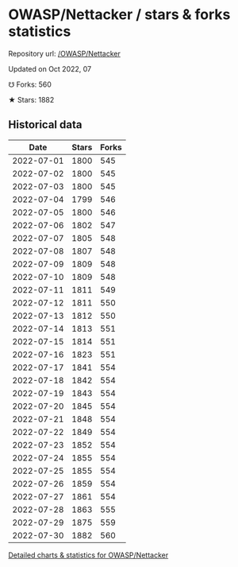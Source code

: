 # OWASP/Nettacker / stars & forks statistics

Repository url: [/OWASP/Nettacker](https://github.com/OWASP/Nettacker)

Updated on Oct 2022, 07

☋ Forks: 560

★ Stars: 1882

## Historical data
| Date | Stars | Forks |
|------|-------|-------|
| 2022-07-01 | 1800 | 545 | 
| 2022-07-02 | 1800 | 545 | 
| 2022-07-03 | 1800 | 545 | 
| 2022-07-04 | 1799 | 546 | 
| 2022-07-05 | 1800 | 546 | 
| 2022-07-06 | 1802 | 547 | 
| 2022-07-07 | 1805 | 548 | 
| 2022-07-08 | 1807 | 548 | 
| 2022-07-09 | 1809 | 548 | 
| 2022-07-10 | 1809 | 548 | 
| 2022-07-11 | 1811 | 549 | 
| 2022-07-12 | 1811 | 550 | 
| 2022-07-13 | 1812 | 550 | 
| 2022-07-14 | 1813 | 551 | 
| 2022-07-15 | 1814 | 551 | 
| 2022-07-16 | 1823 | 551 | 
| 2022-07-17 | 1841 | 554 | 
| 2022-07-18 | 1842 | 554 | 
| 2022-07-19 | 1843 | 554 | 
| 2022-07-20 | 1845 | 554 | 
| 2022-07-21 | 1848 | 554 | 
| 2022-07-22 | 1849 | 554 | 
| 2022-07-23 | 1852 | 554 | 
| 2022-07-24 | 1855 | 554 | 
| 2022-07-25 | 1855 | 554 | 
| 2022-07-26 | 1859 | 554 | 
| 2022-07-27 | 1861 | 554 | 
| 2022-07-28 | 1863 | 555 | 
| 2022-07-29 | 1875 | 559 | 
| 2022-07-30 | 1882 | 560 | 


[Detailed charts & statistics for OWASP/Nettacker](https://reviewgithub.com/rep/OWASP/Nettacker)
